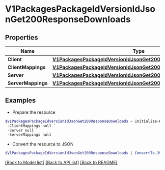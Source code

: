 # V1PackagesPackageIdVersionIdJsonGet200ResponseDownloads
## Properties

Name | Type | Description | Notes
------------ | ------------- | ------------- | -------------
**Client** | [**V1PackagesPackageIdVersionIdJsonGet200ResponseDownloadsClient**](V1PackagesPackageIdVersionIdJsonGet200ResponseDownloadsClient.md) |  | [optional] 
**ClientMappings** | [**V1PackagesPackageIdVersionIdJsonGet200ResponseDownloadsClient**](V1PackagesPackageIdVersionIdJsonGet200ResponseDownloadsClient.md) |  | [optional] 
**Server** | [**V1PackagesPackageIdVersionIdJsonGet200ResponseDownloadsClient**](V1PackagesPackageIdVersionIdJsonGet200ResponseDownloadsClient.md) |  | [optional] 
**ServerMappings** | [**V1PackagesPackageIdVersionIdJsonGet200ResponseDownloadsClient**](V1PackagesPackageIdVersionIdJsonGet200ResponseDownloadsClient.md) |  | [optional] 

## Examples

- Prepare the resource
```powershell
$V1PackagesPackageIdVersionIdJsonGet200ResponseDownloads = Initialize-PSOpenAPIToolsV1PackagesPackageIdVersionIdJsonGet200ResponseDownloads  -Client null `
 -ClientMappings null `
 -Server null `
 -ServerMappings null
```

- Convert the resource to JSON
```powershell
$V1PackagesPackageIdVersionIdJsonGet200ResponseDownloads | ConvertTo-JSON
```

[[Back to Model list]](../README.md#documentation-for-models) [[Back to API list]](../README.md#documentation-for-api-endpoints) [[Back to README]](../README.md)

